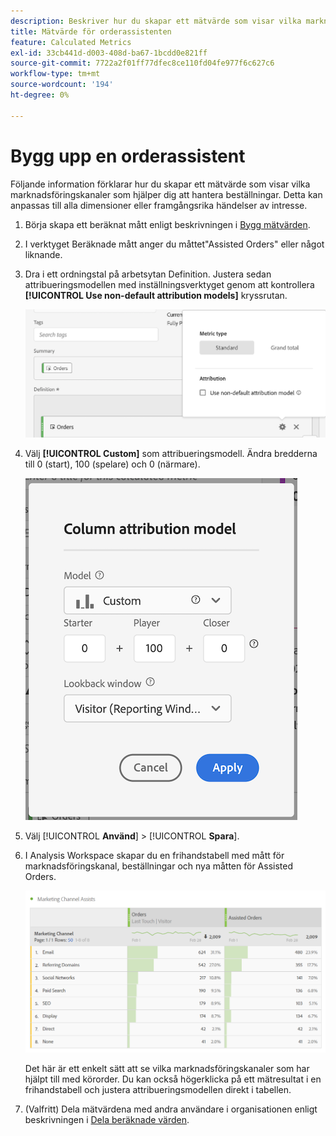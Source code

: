 ```yaml
---
description: Beskriver hur du skapar ett mätvärde som visar vilka marknadsföringskanaler som hjälper dig att hantera beställningar. Detta kan anpassas till alla dimensioner eller framgångsrika händelser av intresse.
title: Mätvärde för orderassistenten
feature: Calculated Metrics
exl-id: 33cb441d-d003-408d-ba67-1bcdd0e821ff
source-git-commit: 7722a2f01ff77dfec8ce110fd04fe977f6c627c6
workflow-type: tm+mt
source-wordcount: '194'
ht-degree: 0%

---
```


# Bygg upp en orderassistent

Följande information förklarar hur du skapar ett mätvärde som visar vilka marknadsföringskanaler som hjälper dig att hantera beställningar. Detta kan anpassas till alla dimensioner eller framgångsrika händelser av intresse.

1. Börja skapa ett beräknat mått enligt beskrivningen i [Bygg mätvärden](/help/components/c-calcmetrics/c-workflow/cm-workflow/c-build-metrics/cm-build-metrics.md).

1. I verktyget Beräknade mått anger du måttet&quot;Assisted Orders&quot; eller något liknande.

1. Dra i ett ordningstal på arbetsytan Definition. Justera sedan attribueringsmodellen med inställningsverktyget genom att kontrollera **[!UICONTROL Use non-default attribution models]** kryssrutan.

   ![](assets/attr-model.png)

1. Välj **[!UICONTROL Custom]** som attribueringsmodell. Ändra bredderna till 0 (start), 100 (spelare) och 0 (närmare).

   ![](assets/custom-attr-model.png)

1. Välj [!UICONTROL **Använd**] > [!UICONTROL **Spara**].

1. I Analysis Workspace skapar du en frihandstabell med mått för marknadsföringskanal, beställningar och nya måtten för Assisted Orders.

   ![](assets/mktg-channel-assists.png)

   Det här är ett enkelt sätt att se vilka marknadsföringskanaler som har hjälpt till med körorder. Du kan också högerklicka på ett mätresultat i en frihandstabell och justera attribueringsmodellen direkt i tabellen.

1. (Valfritt) Dela mätvärdena med andra användare i organisationen enligt beskrivningen i [Dela beräknade värden](/help/components/c-calcmetrics/c-workflow/cm-workflow/cm-sharing.md).
